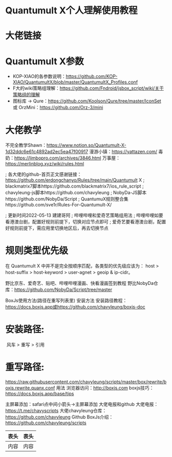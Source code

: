 # Quantumult X个人理解使用教程
# 大佬链接


# Quantumult X参数
* KOP-XIAO的各参数说明：https://github.com/KOP-XIAO/QuantumultX/blob/master/QuantumultX_Profiles.conf
* F大的wiki策略组理解：https://github.com/Fndroid/jsbox_script/wiki/关于策略组的理解
* 图标库 → Qure：https://github.com/Koolson/Qure/tree/master/IconSet 或 OrzMini：https://github.com/Orz-3/mini

# 大佬教学
不完全教学Shawn：https://www.notion.so/Quantumult-X-1d32ddc6e61c4892ad2ec5ea47f00917
漫游小镇：https://yattazen.com/
毒奶：https://limbopro.com/archives/3846.html
万事屋：https://merlinblog.xyz/wiki/rules.html

; 各大佬的github-首页正文感谢链接：https://github.com/erdongchanyo/Rules/tree/main/Quantumult X
; blackmatrix7脚本https://github.com/blackmatrix7/ios_rule_script
; chavyleung-js脚本https://github.com/chavyleung
; NobyDa-JS脚本https://github.com/NobyDa/Script
; QuantumuX规则整合集https://github.com/sve1r/Rules-For-Quantumult-X/

; 更新时间2022-05-13 建建哥阿
; 哔哩哔哩和爱奇艺策略组用法
; 哔哩哔哩如要看港澳台剧，配置好规则前提下，切换对应节点即可
; 爱奇艺要看港澳台剧，配置好规则前提下，需应用里切换地区后，再去切换节点

# 规则类型优先级
在 Quantumult X 中并不是完全按顺序匹配，各类型的优先级应该为： host > host-suffix > host-keyword > user-agnet > geoip & ip-cidr。

野比京东、爱奇艺、贴吧、哔哩哔哩漫画、快看漫画签到教程
野比NobyDa仓库：https://github.com/NobyDa/Script/tree/master

BoxJs使用方法(路径在重写列表里)
安装方法
安装路径教程：https://docs.boxjs.app或https://github.com/chavyleung/boxjs-doc
# 安装路径: 
 ​ 风车 > 重写 > 引用
# 重写路径: 
https://raw.githubusercontent.com/chavyleung/scripts/master/box/rewrite/boxjs.rewrite.quanx.conf
用法
浏览器访问：http://boxjs.com
boxjs技巧：https://docs.boxjs.app/base/tips


主屏幕添加：safari点中间小箭头→主屏幕添加
大佬电报和github
大佬电报：https://t.me/chavyscripts
大佬chavyleung仓库：https://github.com/chavyleung
Github BoxJs介绍：https://github.com/chavyleung/scripts


表头|表头
--|--
内容|内容



